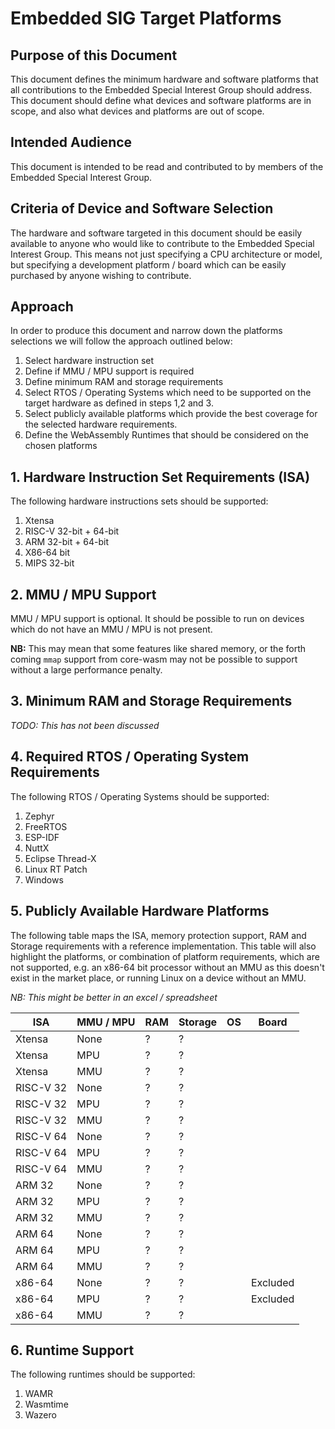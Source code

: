 # Embedded SIG Target Platforms

## Purpose of this Document

This document defines the minimum hardware and software platforms that all contributions to the Embedded Special Interest Group should address. This document should define what devices and software platforms are in scope, and also what devices and platforms are out of scope.  

## Intended Audience

This document is intended to be read and contributed to by members of the Embedded Special Interest Group. 

## Criteria of Device and Software Selection

The hardware and software targeted in this document should be easily available to anyone who would like to contribute to the Embedded Special Interest Group. This means not just specifying a CPU architecture or model, but specifying a development platform / board which can be easily purchased by anyone wishing to contribute.

## Approach

In order to produce this document and narrow down the platforms selections we will follow the approach outlined below:

1. Select hardware instruction set
2. Define if MMU / MPU support is required
3. Define minimum RAM and storage requirements
4. Select RTOS / Operating Systems which need to be supported on the target hardware as defined in steps 1,2 and 3.
5. Select publicly available platforms which provide the best coverage for the selected hardware requirements.
6. Define the WebAssembly Runtimes that should be considered on the chosen platforms

## 1. Hardware Instruction Set Requirements (ISA)
The following hardware instructions sets should be supported:

1. Xtensa
2. RISC-V 32-bit + 64-bit
3. ARM 32-bit + 64-bit
4. X86-64 bit
5. MIPS 32-bit

## 2. MMU / MPU Support

MMU / MPU support is optional. It should be possible to run on devices which do not have an MMU / MPU is not present. 

**NB:** This may mean that some features like shared memory, or the forth coming `mmap` support from core-wasm may not be possible to support without a large performance penalty. 



## 3. Minimum RAM and Storage Requirements

*TODO: This has not been discussed*



## 4. Required RTOS / Operating System Requirements
The following RTOS / Operating Systems should be supported:

1. Zephyr
2. FreeRTOS
3. ESP-IDF
4. NuttX
5. Eclipse Thread-X
6. Linux RT Patch
7. Windows



## 5. Publicly Available Hardware Platforms

The following table maps the ISA, memory protection support, RAM and Storage requirements with a reference implementation. This table will also highlight the platforms, or combination of platform requirements, which are not supported, e.g. an x86-64 bit processor without an MMU as this doesn't exist in the market place, or running Linux on a device without an MMU.

*NB: This might be better in an excel / spreadsheet*

| ISA       | MMU / MPU | RAM  | Storage | OS   | Board    |
| --------- | --------- | ---- | ------- | ---- | -------- |
| Xtensa    | None      | ?    | ?       |      |          |
| Xtensa    | MPU       | ?    | ?       |      |          |
| Xtensa    | MMU       | ?    | ?       |      |          |
| RISC-V 32 | None      | ?    | ?       |      |          |
| RISC-V 32 | MPU       | ?    | ?       |      |          |
| RISC-V 32 | MMU       | ?    | ?       |      |          |
| RISC-V 64 | None      | ?    | ?       |      |          |
| RISC-V 64 | MPU       | ?    | ?       |      |          |
| RISC-V 64 | MMU       | ?    | ?       |      |          |
| ARM 32    | None      | ?    | ?       |      |          |
| ARM 32    | MPU       | ?    | ?       |      |          |
| ARM 32    | MMU       | ?    | ?       |      |          |
| ARM 64    | None      | ?    | ?       |      |          |
| ARM 64    | MPU       | ?    | ?       |      |          |
| ARM 64    | MMU       | ?    | ?       |      |          |
| x86-64    | None      | ?    | ?       |      | Excluded |
| x86-64    | MPU       | ?    | ?       |      | Excluded |
| x86-64    | MMU       | ?    | ?       |      |          |

 

## 6. Runtime Support

The following runtimes should be supported:

1. WAMR
2. Wasmtime
3. Wazero